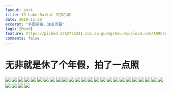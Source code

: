 ```yaml
---
layout: post
title: 19-Lake Baikal-贝加尔湖
date: 2019-11-20
excerpt: "多图杀猫，注意流量"
tags: [Mood]
feature: https://picbed-1252775241.cos.ap-guangzhou.myqcloud.com/AB9C5A13-A95A-442A-80B4-672885ADBD7E_1_105_c.jpeg
comments: false
---
```


# 无非就是休了个年假，拍了一点照

![](https://picbed-1252775241.cos.ap-guangzhou.myqcloud.com/8CB0620E-4E66-4DB3-A372-22AA0988E6C1_1_105_c.jpeg)
![](https://picbed-1252775241.cos.ap-guangzhou.myqcloud.com/63354369-88BD-4F61-818F-A4C2C6C61AAD_1_105_c.jpeg)
![](https://picbed-1252775241.cos.ap-guangzhou.myqcloud.com/3D10EE1C-061B-4D2C-8CDF-121D9FB0C185_1_105_c.jpeg)
![](https://picbed-1252775241.cos.ap-guangzhou.myqcloud.com/50DB6100-FE4E-42C8-AF11-963585DD3D1F_1_105_c.jpeg)
![](https://picbed-1252775241.cos.ap-guangzhou.myqcloud.com/0D06E12E-1826-4D75-8334-1FF08773D752_1_105_c.jpeg)
![](https://picbed-1252775241.cos.ap-guangzhou.myqcloud.com/AF04EF5A-9752-48A0-8C16-529BDF6C0F1E_1_105_c.jpeg)
![](https://picbed-1252775241.cos.ap-guangzhou.myqcloud.com/8F1D9348-F58B-476B-8334-0EA64B1D63DE_1_105_c.jpeg)
![](https://picbed-1252775241.cos.ap-guangzhou.myqcloud.com/D11F611C-6A3C-4108-8F89-AED4405B1E0F_1_105_c.jpeg)
![](https://picbed-1252775241.cos.ap-guangzhou.myqcloud.com/93F358DF-A3A3-4D37-BB95-59D73AD7CEAE_1_105_c.jpeg)
![](https://picbed-1252775241.cos.ap-guangzhou.myqcloud.com/AB9C5A13-A95A-442A-80B4-672885ADBD7E_1_105_c.jpeg)
![](https://picbed-1252775241.cos.ap-guangzhou.myqcloud.com/62DFF605-37F5-4D65-87E4-B7CB9666207D_1_105_c.jpeg)
![](https://picbed-1252775241.cos.ap-guangzhou.myqcloud.com/D474C246-0F27-469B-A288-FA24755BA13F_1_105_c.jpeg)
![](https://picbed-1252775241.cos.ap-guangzhou.myqcloud.com/10350E8A-53B0-4410-90CC-CB2F2992746F_1_105_c.jpeg)
![](https://picbed-1252775241.cos.ap-guangzhou.myqcloud.com/A135E294-7B7C-4717-B715-005D87DA797F_1_105_c.jpeg)
![](https://picbed-1252775241.cos.ap-guangzhou.myqcloud.com/110F70D5-4DFC-4267-A6A1-26A0BDAA4D93_1_105_c.jpeg)
![](https://picbed-1252775241.cos.ap-guangzhou.myqcloud.com/550DAE36-1108-4F1D-9CC1-E8944DA89C7E_1_105_c.jpeg)
![](https://picbed-1252775241.cos.ap-guangzhou.myqcloud.com/E1191402-7DBF-406E-8190-D9DD277E40BA_1_105_c.jpeg)
![](https://picbed-1252775241.cos.ap-guangzhou.myqcloud.com/E241C37F-1CD2-43DA-8254-6177B711AE89_1_105_c.jpeg)
![](https://picbed-1252775241.cos.ap-guangzhou.myqcloud.com/65C3A59C-D5C3-484E-89C5-4BD1EE5AB737_1_105_c.jpeg)
![](https://picbed-1252775241.cos.ap-guangzhou.myqcloud.com/A5D4F6A6-0A84-46CC-9412-B690E7C6402D_1_105_c.jpeg)
![](https://picbed-1252775241.cos.ap-guangzhou.myqcloud.com/520A5D41-8C13-42B0-9C53-FDD8FD672017_1_105_c.jpeg)
![](https://picbed-1252775241.cos.ap-guangzhou.myqcloud.com/B4852275-1F32-4784-AE61-AF24CFFEE073_1_105_c.jpeg)
![](https://picbed-1252775241.cos.ap-guangzhou.myqcloud.com/A6F35CCA-ACF0-4CCE-8395-AB52A93B04A8_1_105_c.jpeg)
![](https://picbed-1252775241.cos.ap-guangzhou.myqcloud.com/589DE992-612C-46F0-81BF-F7F78AAAB358_1_105_c.jpeg)
![](https://picbed-1252775241.cos.ap-guangzhou.myqcloud.com/54F16538-CFD7-4A81-8952-9C9960FB743B_1_105_c.jpeg)
![](https://picbed-1252775241.cos.ap-guangzhou.myqcloud.com/79DE1CAB-C86D-4C7E-A4F1-B46346F855EB_1_105_c.jpeg)
![](https://picbed-1252775241.cos.ap-guangzhou.myqcloud.com/A60809CB-DC89-4B90-BCD9-785A1B88D7DE_1_105_c.jpeg)
![](https://picbed-1252775241.cos.ap-guangzhou.myqcloud.com/809297C4-4862-4957-ACAA-76360111D900_1_105_c.jpeg)
![](https://picbed-1252775241.cos.ap-guangzhou.myqcloud.com/A17DE2AC-F35E-405A-A007-0302FEB2BA8E_1_105_c.jpeg)
